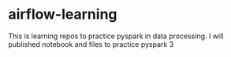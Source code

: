 # airflow-learning
This is learning repos to practice pyspark in data processing. I will published notebook and files to practice pyspark 3
